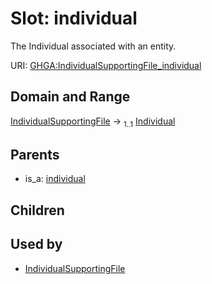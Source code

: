 
# Slot: individual


The Individual associated with an entity.

URI: [GHGA:IndividualSupportingFile_individual](https://w3id.org/GHGA/IndividualSupportingFile_individual)


## Domain and Range

[IndividualSupportingFile](IndividualSupportingFile.md) &#8594;  <sub>1..1</sub> [Individual](Individual.md)

## Parents

 *  is_a: [individual](individual.md)

## Children


## Used by

 * [IndividualSupportingFile](IndividualSupportingFile.md)
